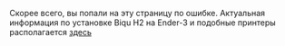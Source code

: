 Скорее всего, вы попали на эту страницу по ошибке. Актуальная информация по установке Biqu H2 на Ender-3 и подобные принтеры располагается [здесь](./index.md)